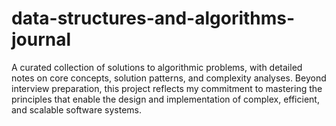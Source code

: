 # data-structures-and-algorithms-journal
A curated collection of solutions to algorithmic problems, with detailed notes on core concepts, solution patterns, and complexity analyses. Beyond interview preparation, this project reflects my commitment to mastering the principles that enable the design and implementation of complex, efficient, and scalable software systems.
